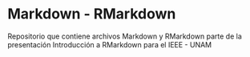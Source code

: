 # Markdown - RMarkdown
Repositorio que contiene archivos Markdown y RMarkdown parte de la presentación Introducción a RMarkdown para el IEEE - UNAM
